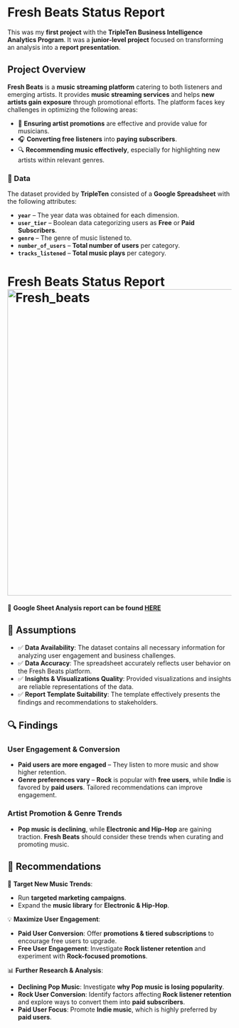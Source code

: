 # **Fresh Beats Status Report**  

This was my **first project** with the **TripleTen Business Intelligence Analytics Program**. It was a **junior-level project** focused on transforming an analysis into a **report presentation**.  

## **Project Overview**  
**Fresh Beats** is a **music streaming platform** catering to both listeners and emerging artists. It provides **music streaming services** and helps **new artists gain exposure** through promotional efforts. The platform faces key challenges in optimizing the following areas:  

- 🎵 **Ensuring artist promotions** are effective and provide value for musicians.  
- 🎧 **Converting free listeners** into **paying subscribers**.  
- 🔍 **Recommending music effectively**, especially for highlighting new artists within relevant genres.  

### **📂 Data**  
The dataset provided by **TripleTen** consisted of a **Google Spreadsheet** with the following attributes:  
- **`year`** – The year data was obtained for each dimension.  
- **`user_tier`** – Boolean data categorizing users as **Free** or **Paid Subscribers**.  
- **`genre`** – The genre of music listened to.  
- **`number_of_users`** – **Total number of users** per category.  
- **`tracks_listened`** – **Total music plays** per category.  

# **Fresh Beats Status Report**  <img width="688" alt="Fresh_beats" src="https://github.com/user-attachments/assets/d68eeedd-fc4e-41be-b76f-bc23f4c90b6b" />

🔗 **Google Sheet Analysis report can be found [HERE](https://docs.google.com/spreadsheets/d/1NrnfW2QlodKv1xaxMJwaKr0Idu-vTN-zd8q6B5gWmA0/edit?gid=1745210972#gid=1745210972)**  

## **📌 Assumptions**  
- ✅ **Data Availability**: The dataset contains all necessary information for analyzing user engagement and business challenges.  
- ✅ **Data Accuracy**: The spreadsheet accurately reflects user behavior on the Fresh Beats platform.  
- ✅ **Insights & Visualizations Quality**: Provided visualizations and insights are reliable representations of the data.  
- ✅ **Report Template Suitability**: The template effectively presents the findings and recommendations to stakeholders.  

## **🔍 Findings**  
### **User Engagement & Conversion**  
- **Paid users are more engaged** – They listen to more music and show higher retention.  
- **Genre preferences vary** – **Rock** is popular with **free users**, while **Indie** is favored by **paid users**. Tailored recommendations can improve engagement.  

### **Artist Promotion & Genre Trends**  
- **Pop music is declining**, while **Electronic and Hip-Hop** are gaining traction. **Fresh Beats** should consider these trends when curating and promoting music.  

## **📢 Recommendations**  
🎯 **Target New Music Trends**:  
- Run **targeted marketing campaigns**.  
- Expand the **music library** for **Electronic & Hip-Hop**.  

💡 **Maximize User Engagement**:  
- **Paid User Conversion**: Offer **promotions & tiered subscriptions** to encourage free users to upgrade.  
- **Free User Engagement**: Investigate **Rock listener retention** and experiment with **Rock-focused promotions**.  

📊 **Further Research & Analysis**:  
- **Declining Pop Music**: Investigate **why Pop music is losing popularity**.  
- **Rock User Conversion**: Identify factors affecting **Rock listener retention** and explore ways to convert them into **paid subscribers**.  
- **Paid User Focus**: Promote **Indie music**, which is highly preferred by **paid users**.  

